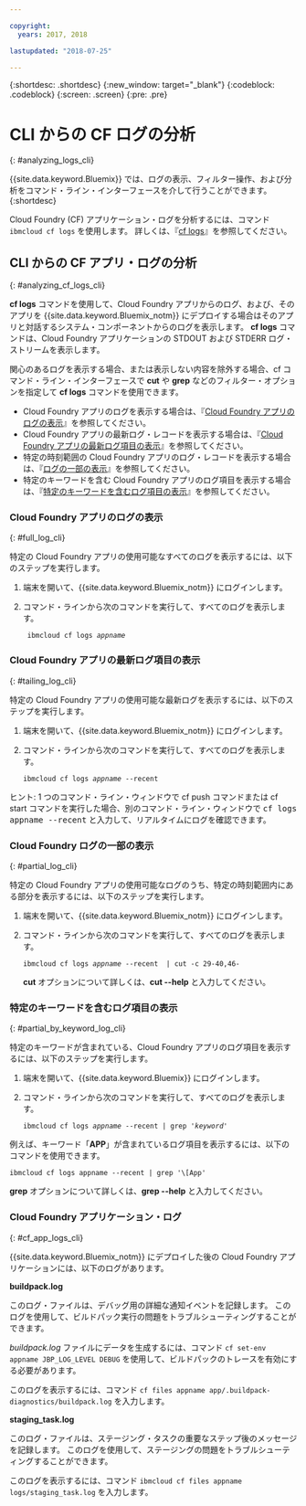 ```yaml
---

copyright:
  years: 2017, 2018

lastupdated: "2018-07-25"

---
```



{:shortdesc: .shortdesc}
{:new_window: target="_blank"}
{:codeblock: .codeblock}
{:screen: .screen}
{:pre: .pre}


# CLI からの CF ログの分析
{: #analyzing_logs_cli}

{{site.data.keyword.Bluemix}} では、ログの表示、フィルター操作、および分析をコマンド・ライン・インターフェースを介して行うことができます。 
{:shortdesc}

Cloud Foundry (CF) アプリケーション・ログを分析するには、コマンド `ibmcloud cf logs` を使用します。
詳しくは、『[cf logs](/docs/cli/reference/ibmcloud/cf_index.html#cf_logs)』を参照してください。


## CLI からの CF アプリ・ログの分析
{: #analyzing_cf_logs_cli}

**cf logs** コマンドを使用して、Cloud Foundry アプリからのログ、および、そのアプリを {{site.data.keyword.Bluemix_notm}} にデプロイする場合はそのアプリと対話するシステム・コンポーネントからのログを表示します。 **cf logs** コマンドは、Cloud Foundry アプリケーションの STDOUT および STDERR ログ・ストリームを表示します。

関心のあるログを表示する場合、または表示しない内容を除外する場合、cf コマンド・ライン・インターフェースで **cut** や **grep** などのフィルター・オプションを指定して **cf logs** コマンドを使用できます。

* Cloud Foundry アプリのログを表示する場合は、『[Cloud Foundry アプリのログの表示](logging_view_cli.html#full_log_cli)』を参照してください。
* Cloud Foundry アプリの最新ログ・レコードを表示する場合は、『[Cloud Foundry アプリの最新ログ項目の表示](logging_view_cli.html#tailing_log_cli)』を参照してください。
* 特定の時刻範囲の Cloud Foundry アプリのログ・レコードを表示する場合は、『[ログの一部の表示](logging_view_cli.html#partial_log_cli)』を参照してください。
* 特定のキーワードを含む Cloud Foundry アプリのログ項目を表示する場合は、『[特定のキーワードを含むログ項目の表示](logging_view_cli.html#partial_by_keyword_log_cli)』を参照してください。


### Cloud Foundry アプリのログの表示
{: #full_log_cli}

特定の Cloud Foundry アプリの使用可能なすべてのログを表示するには、以下のステップを実行します。

1. 端末を開いて、{{site.data.keyword.Bluemix_notm}} にログインします。

2. コマンド・ラインから次のコマンドを実行して、すべてのログを表示します。

   <pre class="pre screen"><code> ibmcloud cf logs <var class="keyword varname">appname</var></code></pre>
   
   
### Cloud Foundry アプリの最新ログ項目の表示
{: #tailing_log_cli}

特定の Cloud Foundry アプリの使用可能な最新ログを表示するには、以下のステップを実行します。

1. 端末を開いて、{{site.data.keyword.Bluemix_notm}} にログインします。

2. コマンド・ラインから次のコマンドを実行して、すべてのログを表示します。

     <pre class="pre screen"><code>ibmcloud cf logs <var class="keyword varname">appname</var> --recent</code></pre>

<div class="note tip"><span class="tiptitle">ヒント:</span> 1 つのコマンド・ライン・ウィンドウで <span class="keyword cmdname">cf push</span> コマンドまたは <span class="keyword cmdname">cf start</span> コマンドを実行した場合、別のコマンド・ライン・ウィンドウで <samp class="ph codeph">cf logs appname --recent</samp> と入力して、リアルタイムにログを確認できます。 </div>


### Cloud Foundry ログの一部の表示
{: #partial_log_cli}

特定の Cloud Foundry アプリの使用可能なログのうち、特定の時刻範囲内にある部分を表示するには、以下のステップを実行します。

1. 端末を開いて、{{site.data.keyword.Bluemix_notm}} にログインします。

2. コマンド・ラインから次のコマンドを実行して、すべてのログを表示します。

    <pre class="pre screen"><code>ibmcloud cf logs <var class="keyword varname">appname</var> --recent  | cut -c 29-40,46-</code></pre>
    
    **cut** オプションについて詳しくは、**cut --help** と入力してください。


### 特定のキーワードを含むログ項目の表示
{: #partial_by_keyword_log_cli}

特定のキーワードが含まれている、Cloud Foundry アプリのログ項目を表示するには、以下のステップを実行します。

1. 端末を開いて、{{site.data.keyword.Bluemix}} にログインします。

2. コマンド・ラインから次のコマンドを実行して、すべてのログを表示します。

    <pre class="pre screen"><code>ibmcloud cf logs <var class="keyword varname">appname</var> --recent | grep '<var class="keyword varname">keyword</var>'</code></pre>
    

例えば、キーワード「**APP**」が含まれているログ項目を表示するには、以下のコマンドを使用できます。

<pre class="pre screen"><code>ibmcloud cf logs appname --recent | grep '\[App'</code></pre>

**grep** オプションについて詳しくは、**grep --help** と入力してください。


### Cloud Foundry アプリケーション・ログ
{: #cf_app_logs_cli}

{{site.data.keyword.Bluemix_notm}} にデプロイした後の Cloud Foundry アプリケーションには、以下のログがあります。

**buildpack.log**

このログ・ファイルは、デバッグ用の詳細な通知イベントを記録します。 このログを使用して、ビルドパック実行の問題をトラブルシューティングすることができます。

*buildpack.log* ファイルにデータを生成するには、コマンド `cf set-env appname JBP_LOG_LEVEL DEBUG` を使用して、ビルドパックのトレースを有効にする必要があります。
   
このログを表示するには、コマンド `cf files appname app/.buildpack-diagnostics/buildpack.log` を入力します。


**staging_task.log**

このログ・ファイルは、ステージング・タスクの重要なステップ後のメッセージを記録します。 このログを使用して、ステージングの問題をトラブルシューティングすることができます。

このログを表示するには、コマンド `ibmcloud cf files appname logs/staging_task.log` を入力します。




